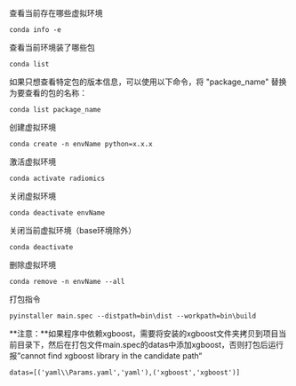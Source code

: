 查看当前存在哪些虚拟环境

```
conda info -e
```

查看当前环境装了哪些包

```
conda list
```

如果只想查看特定包的版本信息，可以使用以下命令，将 "package_name" 替换为要查看的包的名称：

```ceylon
conda list package_name
```

创建虚拟环境

```
conda create -n envName python=x.x.x
```

激活虚拟环境

```
conda activate radiomics
```

关闭虚拟环境

```
conda deactivate envName
```

关闭当前虚拟环境（base环境除外）

```
conda deactivate
```

删除虚拟环境

```
conda remove -n envName --all
```

打包指令

```
pyinstaller main.spec --distpath=bin\dist --workpath=bin\build
```

**注意：**如果程序中依赖xgboost，需要将安装的xgboost文件夹拷贝到项目当前目录下，然后在打包文件main.spec的datas中添加xgboost，否则打包后运行报”cannot find xgboost library in the candidate path“

```
datas=[('yaml\\Params.yaml','yaml'),('xgboost','xgboost')]
```